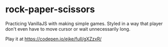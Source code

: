 # rock-paper-scissors
Practicing VanillaJS with making simple games.
Styled in a way that player don't even have to move cursor or wait unnecessarily long.

Play it at 
https://codepen.io/ejke/full/gXZzxR/


